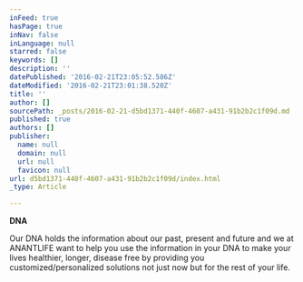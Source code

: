 ```yaml
---
inFeed: true
hasPage: true
inNav: false
inLanguage: null
starred: false
keywords: []
description: ''
datePublished: '2016-02-21T23:05:52.586Z'
dateModified: '2016-02-21T23:01:38.520Z'
title: ''
author: []
sourcePath: _posts/2016-02-21-d5bd1371-440f-4607-a431-91b2b2c1f09d.md
published: true
authors: []
publisher:
  name: null
  domain: null
  url: null
  favicon: null
url: d5bd1371-440f-4607-a431-91b2b2c1f09d/index.html
_type: Article

---
```

**DNA**

Our DNA holds the information about our past, present and future and we at ANANTLIFE want to help you use the information in your DNA to make your lives healthier, longer, disease free by providing you customized/personalized solutions not just now but for the rest of your life.
